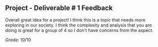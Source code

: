 ## Project - Deliverable \# 1 Feedback 
 
Overall great idea for a project! I think this is a topic that needs more exploring in our society. I think the complexity and analysis that you are doing is great for a group of 4 so I don't have concerns from the aspect. 



*Grade*: 10/10 